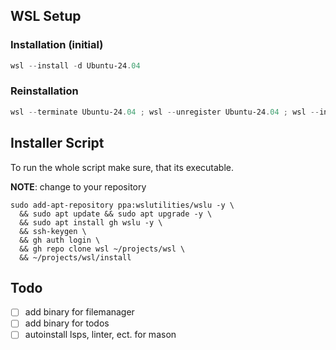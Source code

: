 
## WSL Setup
### Installation (initial)

```powershell
wsl --install -d Ubuntu-24.04
```

### Reinstallation

```powershell
wsl --terminate Ubuntu-24.04 ; wsl --unregister Ubuntu-24.04 ; wsl --install -d Ubuntu-24.04
```
## Installer Script

To run the whole script make sure, that its executable.

**NOTE**:
change to your repository

```
sudo add-apt-repository ppa:wslutilities/wslu -y \
  && sudo apt update && sudo apt upgrade -y \
  && sudo apt install gh wslu -y \
  && ssh-keygen \
  && gh auth login \
  && gh repo clone wsl ~/projects/wsl \
  && ~/projects/wsl/install
```

## Todo
- [ ] add binary for filemanager
- [ ] add binary for todos
- [ ] autoinstall lsps, linter, ect. for mason
